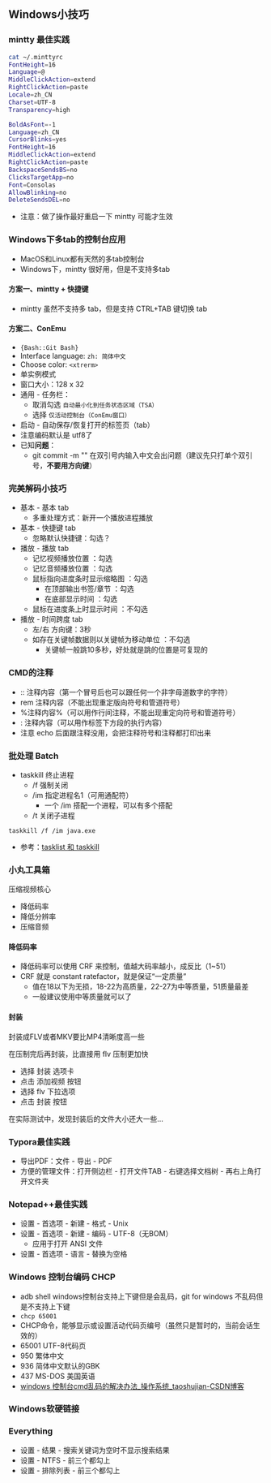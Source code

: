 ## Windows小技巧

### mintty 最佳实践

```sh
cat ~/.minttyrc
FontHeight=16
Language=@
MiddleClickAction=extend
RightClickAction=paste
Locale=zh_CN
Charset=UTF-8
Transparency=high

BoldAsFont=-1
Language=zh_CN
CursorBlinks=yes
FontHeight=16
MiddleClickAction=extend
RightClickAction=paste
BackspaceSendsBS=no
ClicksTargetApp=no
Font=Consolas
AllowBlinking=no
DeleteSendsDEL=no
```

* 注意：做了操作最好重启一下 mintty 可能才生效

### Windows下多tab的控制台应用

* MacOS和Linux都有天然的多tab控制台
* Windows下，mintty 很好用，但是不支持多tab

#### 方案一、mintty  + 快捷键

* mintty 虽然不支持多 tab，但是支持 CTRL+TAB 键切换 tab

#### 方案二、ConEmu

* `{Bash::Git Bash}`
* Interface language: `zh: 简体中文`
* Choose color: `<xtrerm>`
* 单实例模式
* 窗口大小：128 x 32
* 通用 - 任务栏：
  * 取消勾选 `自动最小化到任务状态区域（TSA）`
  * 选择 `仅活动控制台（ConEmu窗口）`
* 启动 - 自动保存/恢复打开的标签页（tab）
* 注意编码默认是 utf8了
* 已知**问题**：
  * git commit -m "" 在双引号内输入中文会出问题（建议先只打单个双引号，**不要用方向键**）

### 完美解码小技巧

* 基本 - 基本 tab
  * 多重处理方式：新开一个播放进程播放
* 基本 - 快捷键 tab
  * 忽略默认快捷键：勾选？
* 播放 - 播放 tab
  * 记忆视频播放位置 ：勾选
  * 记忆音频播放位置 ：勾选
  * 鼠标指向进度条时显示缩略图 ：勾选
    * 在顶部输出书签/章节 ：勾选
    * 在底部显示时间 ：勾选
  * 鼠标在进度条上时显示时间 ：不勾选
* 播放 - 时间跨度 tab
  * 左/右 方向键：3秒
  * 如存在关键帧数据则以关键帧为移动单位 ：不勾选
    * 关键帧一般跳10多秒，好处就是跳的位置是可复现的

### CMD的注释

* :: 注释内容（第一个冒号后也可以跟任何一个非字母道数字的字符）
* rem 注释内容（不能出现重定版向符号和管道符号）
* %注释内容%（可以用作行间注释，不能出现重定向符号和管道符号）
* : 注释内容（可以用作标签下方段的执行内容）
* 注意 echo 后面跟注释没用，会把注释符号和注释都打印出来

### 批处理 Batch

* taskkill 终止进程
  * /f 强制关闭
  * /im 指定进程名1（可用通配符）
    * 一个 /im 搭配一个进程，可以有多个搭配
  * /t 关闭子进程

```batch
taskkill /f /im java.exe
```

* 参考：[tasklist 和 taskkill](/Lua/飞天助手学习笔记.md#总结是不是因为端口被占用)

### 小丸工具箱

压缩视频核心

* 降低码率
* 降低分辨率
* 压缩音频

#### 降低码率

* 降低码率可以使用 CRF 来控制，值越大码率越小，成反比（1~51）
* CRF 就是 constant ratefactor，就是保证“一定质量”
  * 值在18以下为无损，18-22为高质量，22-27为中等质量，51质量最差
  * 一般建议使用中等质量就可以了

#### 封装

封装成FLV或者MKV要比MP4清晰度高一些

在压制完后再封装，比直接用 flv  压制更加快

* 选择 封装 选项卡
* 点击 添加视频 按钮
* 选择 flv 下拉选项
* 点击 封装 按钮

在实际测试中，发现封装后的文件大小还大一些...

### Typora最佳实践

* 导出PDF：文件 - 导出 - PDF
* 方便的管理文件：打开侧边栏 - 打开文件TAB - 右键选择文档树 - 再右上角打开文件夹

### Notepad++最佳实践

* 设置 - 首选项 - 新建 - 格式 - Unix
* 设置 - 首选项 - 新建 - 编码 - UTF-8（无BOM）
  * 应用于打开 ANSI 文件
* 设置 - 首选项 - 语言 - 替换为空格

### Windows 控制台编码 CHCP

* adb shell windows控制台支持上下键但是会乱码，git for windows 不乱码但是不支持上下键
* `chcp 65001`
* CHCP命令，能够显示或设置活动代码页编号（虽然只是暂时的，当前会话生效的）
* 65001  UTF-8代码页
* 950 繁体中文
* 936 简体中文默认的GBK
* 437 MS-DOS 美国英语
* [windows 控制台cmd乱码的解决办法_操作系统_taoshujian-CSDN博客](https://blog.csdn.net/taoshujian/article/details/60325996)

### Windows软硬链接

### Everything

* 设置 - 结果 - 搜索关键词为空时不显示搜索结果
* 设置 - NTFS - 前三个都勾上
* 设置 - 排除列表 - 前三个都勾上